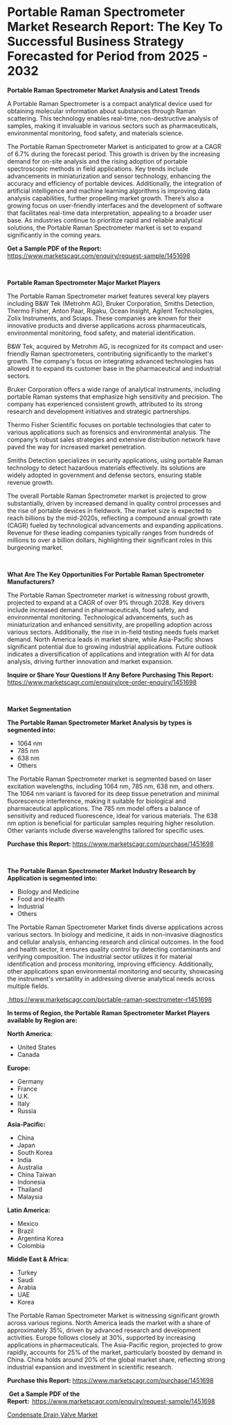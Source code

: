 <p><h1>Portable Raman Spectrometer Market Research Report: The Key To Successful Business Strategy Forecasted for Period from 2025 - 2032</h1></p><p><strong>Portable Raman Spectrometer Market Analysis and Latest Trends</strong></p>
<p><p>A Portable Raman Spectrometer is a compact analytical device used for obtaining molecular information about substances through Raman scattering. This technology enables real-time, non-destructive analysis of samples, making it invaluable in various sectors such as pharmaceuticals, environmental monitoring, food safety, and materials science.</p><p>The Portable Raman Spectrometer Market is anticipated to grow at a CAGR of 6.7% during the forecast period. This growth is driven by the increasing demand for on-site analysis and the rising adoption of portable spectroscopic methods in field applications. Key trends include advancements in miniaturization and sensor technology, enhancing the accuracy and efficiency of portable devices. Additionally, the integration of artificial intelligence and machine learning algorithms is improving data analysis capabilities, further propelling market growth. There’s also a growing focus on user-friendly interfaces and the development of software that facilitates real-time data interpretation, appealing to a broader user base. As industries continue to prioritize rapid and reliable analytical solutions, the Portable Raman Spectrometer market is set to expand significantly in the coming years.</p></p>
<p><strong>Get a Sample PDF of the Report:&nbsp;</strong> <a href="https://www.marketscagr.com/enquiry/request-sample/1451698?utm_campaign=3215&utm_medium=2&utm_source=Github&utm_content=ia&utm_term=08042025&utm_id=portable-raman-spectrometer">https://www.marketscagr.com/enquiry/request-sample/1451698</a></p>
<p>&nbsp;</p>
<p><strong>Portable Raman Spectrometer Major Market Players</strong></p>
<p><p>The Portable Raman Spectrometer market features several key players including B&W Tek (Metrohm AG), Bruker Corporation, Smiths Detection, Thermo Fisher, Anton Paar, Rigaku, Ocean Insight, Agilent Technologies, Zolix Instruments, and Sciaps. These companies are known for their innovative products and diverse applications across pharmaceuticals, environmental monitoring, food safety, and material identification.</p><p>B&W Tek, acquired by Metrohm AG, is recognized for its compact and user-friendly Raman spectrometers, contributing significantly to the market's growth. The company's focus on integrating advanced technologies has allowed it to expand its customer base in the pharmaceutical and industrial sectors. </p><p>Bruker Corporation offers a wide range of analytical instruments, including portable Raman systems that emphasize high sensitivity and precision. The company has experienced consistent growth, attributed to its strong research and development initiatives and strategic partnerships. </p><p>Thermo Fisher Scientific focuses on portable technologies that cater to various applications such as forensics and environmental analysis. The company’s robust sales strategies and extensive distribution network have paved the way for increased market penetration.</p><p>Smiths Detection specializes in security applications, using portable Raman technology to detect hazardous materials effectively. Its solutions are widely adopted in government and defense sectors, ensuring stable revenue growth.</p><p>The overall Portable Raman Spectrometer market is projected to grow substantially, driven by increased demand in quality control processes and the rise of portable devices in fieldwork. The market size is expected to reach billions by the mid-2020s, reflecting a compound annual growth rate (CAGR) fueled by technological advancements and expanding applications. Revenue for these leading companies typically ranges from hundreds of millions to over a billion dollars, highlighting their significant roles in this burgeoning market.</p></p>
<p>&nbsp;</p>
<p><strong>What Are The Key Opportunities For Portable Raman Spectrometer Manufacturers?</strong></p>
<p><p>The Portable Raman Spectrometer market is witnessing robust growth, projected to expand at a CAGR of over 9% through 2028. Key drivers include increased demand in pharmaceuticals, food safety, and environmental monitoring. Technological advancements, such as miniaturization and enhanced sensitivity, are propelling adoption across various sectors. Additionally, the rise in in-field testing needs fuels market demand. North America leads in market share, while Asia-Pacific shows significant potential due to growing industrial applications. Future outlook indicates a diversification of applications and integration with AI for data analysis, driving further innovation and market expansion.</p></p>
<p><strong>Inquire or Share Your Questions If Any Before Purchasing This Report:</strong> <a href="https://www.marketscagr.com/enquiry/pre-order-enquiry/1451698?utm_campaign=3215&utm_medium=2&utm_source=Github&utm_content=ia&utm_term=08042025&utm_id=portable-raman-spectrometer">https://www.marketscagr.com/enquiry/pre-order-enquiry/1451698</a></p>
<p>&nbsp;</p>
<p><strong>Market Segmentation</strong></p>
<p><strong>The Portable Raman Spectrometer Market Analysis by types is segmented into:</strong></p>
<p><ul><li>1064 nm</li><li>785 nm</li><li>638 nm</li><li>Others</li></ul></p>
<p><p>The Portable Raman Spectrometer market is segmented based on laser excitation wavelengths, including 1064 nm, 785 nm, 638 nm, and others. The 1064 nm variant is favored for its deep tissue penetration and minimal fluorescence interference, making it suitable for biological and pharmaceutical applications. The 785 nm model offers a balance of sensitivity and reduced fluorescence, ideal for various materials. The 638 nm option is beneficial for particular samples requiring higher resolution. Other variants include diverse wavelengths tailored for specific uses.</p></p>
<p><strong>Purchase this Report:&nbsp;</strong><a href="https://www.marketscagr.com/purchase/1451698?utm_campaign=3215&utm_medium=2&utm_source=Github&utm_content=ia&utm_term=08042025&utm_id=portable-raman-spectrometer">https://www.marketscagr.com/purchase/1451698</a></p>
<p>&nbsp;</p>
<p><strong>The Portable Raman Spectrometer Market Industry Research by Application is segmented into:</strong></p>
<p><ul><li>Biology and Medicine</li><li>Food and Health</li><li>Industrial</li><li>Others</li></ul></p>
<p><p>The Portable Raman Spectrometer Market finds diverse applications across various sectors. In biology and medicine, it aids in non-invasive diagnostics and cellular analysis, enhancing research and clinical outcomes. In the food and health sector, it ensures quality control by detecting contaminants and verifying composition. The industrial sector utilizes it for material identification and process monitoring, improving efficiency. Additionally, other applications span environmental monitoring and security, showcasing the instrument's versatility in addressing diverse analytical needs across multiple fields.</p></p>
<p><a href="https://www.marketscagr.com/portable-raman-spectrometer-r1451698?utm_campaign=3215&utm_medium=2&utm_source=Github&utm_content=ia&utm_term=08042025&utm_id=portable-raman-spectrometer">&nbsp;https://www.marketscagr.com/portable-raman-spectrometer-r1451698</a></p>
<p><strong>In terms of Region, the Portable Raman Spectrometer Market Players available by Region are:</strong></p>
<p>
    <p> <strong> North America: </strong>
        <ul>
            <li>United States</li>
            <li>Canada</li>
        </ul>
        </p> 
    <p> <strong> Europe: </strong>
        <ul>
            <li>Germany</li>
            <li>France</li>
            <li>U.K.</li>
            <li>Italy</li>
            <li>Russia</li>
        </ul>
        </p> 
    <p> <strong> Asia-Pacific: </strong>
        <ul>
            <li>China</li>
            <li>Japan</li>
            <li>South Korea</li>
            <li>India</li>
            <li>Australia</li>
            <li>China Taiwan</li>
            <li>Indonesia</li>
            <li>Thailand</li>
            <li>Malaysia</li>
        </ul>
        </p> 
    <p> <strong> Latin America: </strong>
        <ul>
            <li>Mexico</li>
            <li>Brazil</li>
            <li>Argentina Korea</li>
            <li>Colombia</li>
        </ul>
        </p> 
    <p> <strong> Middle East & Africa: </strong>
        <ul>
            <li>Turkey</li>
            <li>Saudi</li>
            <li>Arabia</li>
            <li>UAE</li>
            <li>Korea</li>
        </ul>
    </p>
    </p>
<p><p>The Portable Raman Spectrometer Market is witnessing significant growth across various regions. North America leads the market with a share of approximately 35%, driven by advanced research and development activities. Europe follows closely at 30%, supported by increasing applications in pharmaceuticals. The Asia-Pacific region, projected to grow rapidly, accounts for 25% of the market, particularly boosted by demand in China. China holds around 20% of the global market share, reflecting strong industrial expansion and investment in scientific research.</p></p>
<p><strong>Purchase this Report: </strong><a href="https://www.marketscagr.com/purchase/1451698?utm_campaign=3215&utm_medium=2&utm_source=Github&utm_content=ia&utm_term=08042025&utm_id=portable-raman-spectrometer">https://www.marketscagr.com/purchase/1451698</a></p>
<p>&nbsp;<strong>Get a Sample PDF of the Report:&nbsp;&nbsp;</strong><a href="https://www.marketscagr.com/enquiry/request-sample/1451698?utm_campaign=3215&utm_medium=2&utm_source=Github&utm_content=ia&utm_term=08042025&utm_id=portable-raman-spectrometer">https://www.marketscagr.com/enquiry/request-sample/1451698</a></p>
<p><strong></strong></p>
<p><p><a href="https://github.com/lynlynyusay/Market-Research-Report-List-1/blob/main/condensate-drain-valve-market.md?utm_campaign=3215&utm_medium=2&utm_source=Github&utm_content=ia&utm_term=08042025&utm_id=portable-raman-spectrometer">Condensate Drain Valve Market</a></p></p>